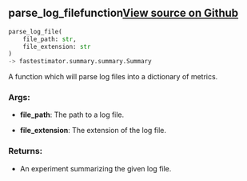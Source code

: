 ## parse_log_file<span class="tag">function</span><a class="sourcelink" href=https://github.com/fastestimator/fastestimator/blob/r1.0/fastestimator/summary/logs/log_parse.py/#L25-L53>View source on Github</a>
```python
parse_log_file(
	file_path: str,
	file_extension: str
)
-> fastestimator.summary.summary.Summary
```
A function which will parse log files into a dictionary of metrics.


<h3>Args:</h3>


* **file_path**: The path to a log file.

* **file_extension**: The extension of the log file.


<h3>Returns:</h3>

<ul class="return-block"><li>    An experiment summarizing the given log file.</li></ul>

